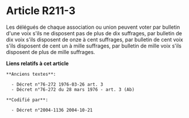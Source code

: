 # Article R211-3

Les délégués de chaque association ou union peuvent voter par bulletin d'une voix s'ils ne disposent pas de plus de dix
suffrages, par bulletin de dix voix s'ils disposent de onze à cent suffrages, par bulletin de cent voix s'ils disposent de
cent un à mille suffrages, par bulletin de mille voix s'ils disposent de plus de mille suffrages.

**Liens relatifs à cet article**

	**Anciens textes**:

	  - Décret n°76-272 1976-03-26 art. 3
	  - Décret n°76-272 du 28 mars 1976 - art. 3 (Ab)

	**Codifié par**:

	  - Décret n°2004-1136 2004-10-21
